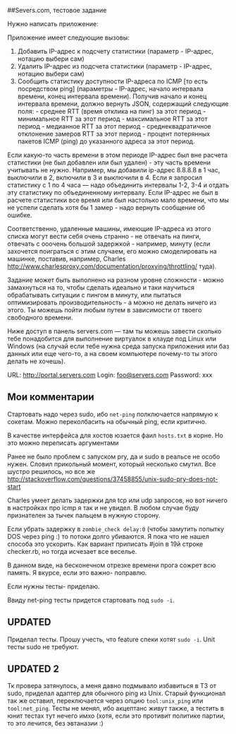 ##Severs.com, тестовое задание

Нужно написать приложение:

Приложение имеет следующие вызовы:
1) Добавить IP-адрес к подсчету статистики (параметр - IP-адрес, нотацию выбери сам)
2) Удалить IP-адрес из подсчета статистики (параметр - IP-адрес, нотацию выбери сам)
3) Сообщить статистику доступности IP-адреса по ICMP [то есть посредством ping] (параметры - IP-адрес, начало интервала времени, конец интервала времени). Получив начало и конец интервала времени, должно вернуть JSON, содержащий следующие поля:
       - среднее RTT (время отклика на пинг) за этот период
       - минимальное RTT за этот период
       - максимальное RTT за этот период
       - медианное RTT за этот период
       - среднеквадратичное отклонение замеров RTT за этот период
       - процент потерянных пакетов ICMP (ping) до указанного адреса за этот период.

Если какую-то часть времени в этом периоде IP-адрес был вне расчета статистики (не был добавлен или был удален) - эту часть времени учитывать не нужно. Например, мы добавили ip-адрес 8.8.8.8 в 1 час, выключили в 2, включили в 3 и выключили в 4. Если я запросил статистику с 1 по 4 часа — надо объединить интервалы 1-2, 3-4 и отдать эту статистику по объединенному интервалу. Если IP-адрес не был в расчете статистики все время или был настолько мало времени, что мы не успели сделать хотя бы 1 замер - надо вернуть сообщение об ошибке.

Соответственно, удаленные машины, имеющие IP-адреса из этого списка могут вести себя очень странно - не отвечать на пинги, отвечать с ооочень большой задержкой - например, минуту (если захочется поиграться с этим случаем, его можно смоделировать на машинке, поставив, например, Charles http://www.charlesproxy.com/documentation/proxying/throttling/ туда).

Задание может быть выполнено на разном уровне сложности - можно замахнуться на то, чтобы сделать идеально и таки научиться обрабатывать ситуации с пингом в минуту, или пытаться оптимизировать производительность - а можно не делать ничего из этого. Ты можешь пойти любым путем в зависимости от твоего свободного времени.

Ниже доступ в панель servers.com  — там ты можешь завести сколько тебе понадобится для выполнение виртуалок в клауде под Linux или Windows (на случай если тебе нужна среда запуска приложения или баз данных или еще чего-то, а на своем компьютере почему-то ты этого делать не хочешь).

URL: http://portal.servers.com
Login: foo@servers.com
Password: xxx


## Мои комментарии

 Стартовать надо через sudo, ибо `net-ping` полключается напрямую к сокетам. Можно переколбасить на обычный ping, если критично.

 В качестве интерфейса для хостов юзается фаил `hosts.txt` в корне. Но это можно переписать аргументами

 Ранее не было проблем с запуском pry, да и sudo в реальсе не особо нужен.  Словил прикольный момент, 
 который несколько смутил. Все шустро решилось, но все
 же http://stackoverflow.com/questions/37458855/unix-sudo-pry-does-not-start

 Charles умеет делать задержки для tcp или udp запросов, но вот ничего в настройках про icmp я так и не увидел. В любом случае буду признателен за тычек пальцем в нужную сторону.

 Если убрать задержку в `zombie_check delay:0` (чтобы замутить попытку DOS через ping :) то потоки долго убиваются. Я пока что не нашел способа это ускорить. Как вариант приписать #join в 19й строке checker.rb, но тогда исчезает все веселье.

 В данном виде, на бесконечном отрезке времени прога сожрет всю память. Я вкурсе, если это важно- поправлю.

 Если нужны тесты- приделаю. 

 Ввиду net-ping тесты придется стартовать под `sudo -i`. 

## UPDATED

Приделал тесты. Прошу учесть, что feature спеки хотят `sudo -i`. Unit тесты sudo не требуют.

## UPDATED 2

Тк провера затянулось, а меня давно подмывало избавиться в ТЗ от sudo, приделал адаптер для обычного ping из Unix.
Старый функционал так же оставил, переключается через опцию `tool:unix_ping` или `tool:net_ping`. Тесты не менял, 
ибо акцептанс живут также, а тестить в юнит тестах тут нечего имхо (хотя, если это противит политике партии, 
то это лечится, без эвтаназии :)
